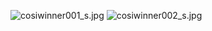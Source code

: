 ![cosiwinner001_s.jpg](https://telegra.ph/file/0220e424f0d16f61e6b91.jpg)
![cosiwinner002_s.jpg](https://telegra.ph/file/138f5958eb57f0bd09649.jpg)
